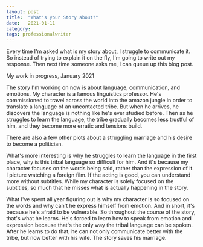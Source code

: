 ```yaml
---
layout: post
title:  "What's your Story about?"
date:   2021-01-11
category: 
tags: professionalwriter
---
```

Every time I'm asked what is my story about, I struggle to communicate it. So instead of trying to explain it on the fly, I'm going to write out my response. Then next time someone asks me, I can queue up this blog post. 

My work in progress, January 2021

The story I'm working on now is about language, communication, and emotions. My character is a famous linguistics professor. He's commissioned to travel across the world into the amazon jungle in order to translate a language of an uncontacted tribe. But when he arrives, he discovers the language is nothing like he's ever studied before. Then as he struggles to learn the language, the tribe gradually becomes less trustful of him, and they become more erratic and tensions build.

There are also a few other plots about a struggling marriage and his desire to become a politician.  

What's more interesting is why he struggles to learn the language in the first place, why is this tribal language so difficult for him. And it's because my character focuses on the words being said, rather than the expression of it. I picture watching a foreign film. If the acting is good, you can understand more without subtitles. While my character is solely focused on the subtitles, so much that he misses what is actually happening in the story.

What I've spent all year figuring out is why my character is so focused on the words and why can't he express himself from emotion. And in short, it's because he's afraid to be vulnerable. So throughout the course of the story, that's what he learns. He's forced to learn how to speak from emotion and expression because that's the only way the tribal language can be spoken. After he learns to do that, he can not only communicate better with the tribe, but now better with his wife. The story saves his marriage.